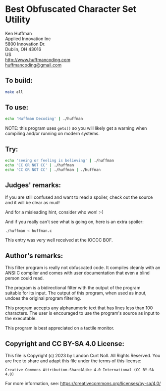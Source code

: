 # Best Obfuscated Character Set Utility

Ken Huffman\
Applied Innovation Inc\
5800 Innovation Dr.\
Dublin, OH 43016\
US\
<http://www.huffmancoding.com>\
huffmancoding@gmail.com

## To build:

```sh
make all
```

## To use:

```sh
echo 'Huffman Decoding' | ./huffman
```

NOTE: this program uses `gets()` so you will likely get a warning when compiling
and/or running on modern systems.

## Try:

```sh
echo 'seeing or feeling is believing' | ./huffman
echo 'CC OR NOT CC' | ./huffman
echo 'CC OR NOT CC' | ./huffman | ./huffman
```


## Judges' remarks:

If you are still confused and want to read a spoiler, check out
the source and it will be clear as mud!

And for a misleading hint, consider who won!  :-)

And if you really can't see what is going on, here is an extra spoiler:

```sh
./huffman < huffman.c
```

This entry was very well received at the IOCCC BOF.

## Author's remarks:

This filter program is really not obfuscated code.  It compiles cleanly
with an ANSI C compiler and comes with user documentation that even a
blind person could read.

The program is a bidirectional filter with the output of the program\
suitable for its input.  The output of this program, when used as input,
undoes the original program filtering.

This program accepts any alphanumeric text that has lines less than 100
characters.  The user is encouraged to use the program's source as input
to the executable.

This program is best appreciated on a tactile monitor.

## Copyright and CC BY-SA 4.0 License:

This file is Copyright (c) 2023 by Landon Curt Noll.  All Rights Reserved.
You are free to share and adapt this file under the terms of this license:

    Creative Commons Attribution-ShareAlike 4.0 International (CC BY-SA 4.0)

For more information, see: https://creativecommons.org/licenses/by-sa/4.0/
